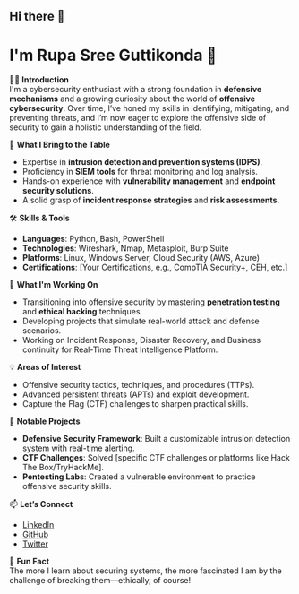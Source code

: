 ## Hi there 👋

# I'm Rupa Sree Guttikonda 👋  

👨‍💻 **Introduction**  
I'm a cybersecurity enthusiast with a strong foundation in **defensive mechanisms** and a growing curiosity about the world of **offensive cybersecurity**. Over time, I’ve honed my skills in identifying, mitigating, and preventing threats, and I’m now eager to explore the offensive side of security to gain a holistic understanding of the field.  

🔐 **What I Bring to the Table**  
- Expertise in **intrusion detection and prevention systems (IDPS)**.  
- Proficiency in **SIEM tools** for threat monitoring and log analysis.  
- Hands-on experience with **vulnerability management** and **endpoint security solutions**.  
- A solid grasp of **incident response strategies** and **risk assessments**.  

🛠️ **Skills & Tools**  
- **Languages**: Python, Bash, PowerShell  
- **Technologies**: Wireshark, Nmap, Metasploit, Burp Suite  
- **Platforms**: Linux, Windows Server, Cloud Security (AWS, Azure)  
- **Certifications**: [Your Certifications, e.g., CompTIA Security+, CEH, etc.]  

🚀 **What I'm Working On**  
- Transitioning into offensive security by mastering **penetration testing** and **ethical hacking** techniques.  
- Developing projects that simulate real-world attack and defense scenarios.  
- Working on Incident Response, Disaster Recovery, and Business continuity for Real-Time Threat Intelligence Platform.

💡 **Areas of Interest**  
- Offensive security tactics, techniques, and procedures (TTPs).  
- Advanced persistent threats (APTs) and exploit development.  
- Capture the Flag (CTF) challenges to sharpen practical skills.  

🔭 **Notable Projects**  
- **Defensive Security Framework**: Built a customizable intrusion detection system with real-time alerting.  
- **CTF Challenges**: Solved [specific CTF challenges or platforms like Hack The Box/TryHackMe].  
- **Pentesting Labs**: Created a vulnerable environment to practice offensive security skills.  

📫 **Let’s Connect**  
- [LinkedIn](https://www.linkedin.com/in/rupa-sree-guttikonda-a24722199/)  
- [GitHub](https://github.com/rupasree-guttikonda)  
- [Twitter](https://x.com/GuttikondaRupa)  

🌟 **Fun Fact**  
The more I learn about securing systems, the more fascinated I am by the challenge of breaking them—ethically, of course!  

